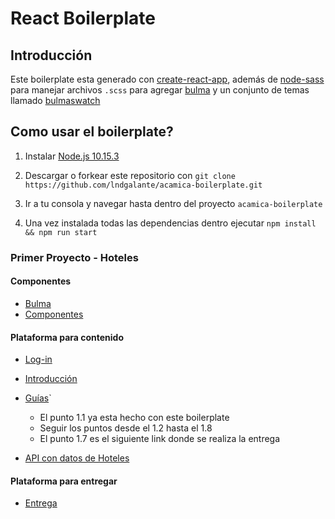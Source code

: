 # React Boilerplate

## Introducción

Este boilerplate esta generado con [create-react-app](https://github.com/facebook/create-react-app), además de [node-sass](https://github.com/sass/node-sass) para manejar archivos `.scss` para agregar [bulma](https://bulma.io/) y un conjunto de temas llamado [bulmaswatch](https://jenil.github.io/bulmaswatch)

## Como usar el boilerplate?

1. Instalar [Node.js 10.15.3](https://nodejs.org/en)

2) Descargar o forkear este repositorio con `git clone https://github.com/lndgalante/acamica-boilerplate.git`

3. Ir a tu consola y navegar hasta dentro del proyecto `acamica-boilerplate`

4) Una vez instalada todas las dependencias dentro ejecutar `npm install && npm run start`

### Primer Proyecto - Hoteles

#### Componentes

- [Bulma](https://bulma.io/documentation)
- [Componentes](https://s3.amazonaws.com/resources.acamica.com/contenidos/react/hotels/components.pdf)

#### Plataforma para contenido

- [Log-in](https://www.acamica.com/login)
- [Introducción](https://www.acamica.com/cursos/491/)
- [Guías](https://www.acamica.com/cursos/495/)`

  - El punto 1.1 ya esta hecho con este boilerplate
  - Seguir los puntos desde el 1.2 hasta el 1.8
  - El punto 1.7 es el siguiente link donde se realiza la entrega

- [API con datos de Hoteles](https://wt-8a099f3e7c73b2d17f4e018b6cfd6131-0.sandbox.auth0-extend.com/acamica)

#### Plataforma para entregar

- [Entrega](https://www.acamica.com/clases/10706//entrega)
